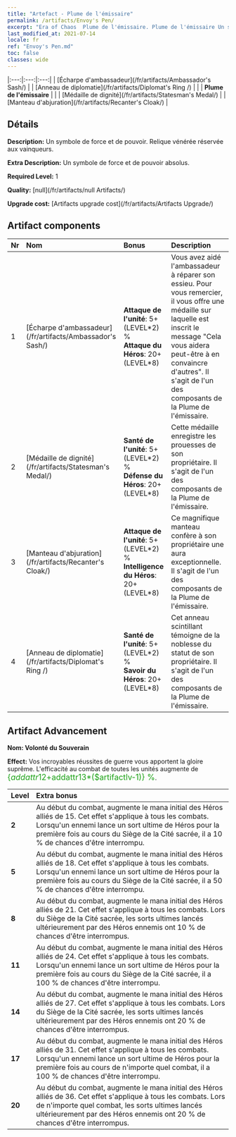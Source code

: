 ```yaml
---
title: "Artefact - Plume de l'émissaire"
permalink: /artifacts/Envoy's Pen/
excerpt: "Era of Chaos  Plume de l'émissaire. Plume de l'émissaire Un symbole de force et de pouvoir. Relique vénérée réservée aux vainqueurs."
last_modified_at: 2021-07-14
locale: fr
ref: "Envoy's Pen.md"
toc: false
classes: wide
---
```


  |:---:|:---:|:---:| 
  |  [Écharpe d'ambassadeur](/fr/artifacts/Ambassador's Sash/) |   |  [Anneau de diplomatie](/fr/artifacts/Diplomat's Ring /) | 
  |   | **Plume de l'émissaire** |  | 
  |  [Médaille de dignité](/fr/artifacts/Statesman's Medal/) |   |  [Manteau d'abjuration](/fr/artifacts/Recanter's Cloak/) | 


## Détails

 **Description:** Un symbole de force et de pouvoir. Relique vénérée réservée aux vainqueurs.

 **Extra Description:** Un symbole de force et de pouvoir absolus.

 **Required Level:** 1

 **Quality:** [null](/fr/artifacts/null Artifacts/)

 **Upgrade cost:** [Artifacts upgrade cost](/fr/artifacts/Artifacts Upgrade/)



## Artifact components

  | Nr |    Nom    |   Bonus | Description | 
  |:---|:-----------|:--------|:------------| 
  | 1 | [Écharpe d'ambassadeur](/fr/artifacts/Ambassador's Sash/) | **Attaque de l'unité**: 5+(LEVEL\*2) %<br/>**Attaque du Héros**: 20+(LEVEL\*8) | Vous avez aidé l'ambassadeur à réparer son essieu. Pour vous remercier, il vous offre une médaille sur laquelle est inscrit le message \"Cela vous aidera peut-être à en convaincre d'autres\". Il s'agit de l'un des composants de la Plume de l'émissaire. | 
  | 2 | [Médaille de dignité](/fr/artifacts/Statesman's Medal/) | **Santé de l'unité**: 5+(LEVEL\*2) %<br/>**Défense du Héros**: 20+(LEVEL\*8) | Cette médaille enregistre les prouesses de son propriétaire. Il s'agit de l'un des composants de la Plume de l'émissaire. | 
  | 3 | [Manteau d'abjuration](/fr/artifacts/Recanter's Cloak/) | **Attaque de l'unité**: 5+(LEVEL\*2) %<br/>**Intelligence du Héros**: 20+(LEVEL\*8) | Ce magnifique manteau confère à son propriétaire une aura exceptionnelle. Il s'agit de l'un des composants de la Plume de l'émissaire. | 
  | 4 | [Anneau de diplomatie](/fr/artifacts/Diplomat's Ring /) | **Santé de l'unité**: 5+(LEVEL\*2) %<br/>**Savoir du Héros**: 20+(LEVEL\*8) | Cet anneau scintillant témoigne de la noblesse du statut de son propriétaire. Il s'agit de l'un des composants de la Plume de l'émissaire. | 


## Artifact Advancement

 **Nom: Volonté du Souverain**

 **Effect:** Vos incroyables réussites de guerre vous apportent la gloire suprême. L'efficacité au combat de toutes les unités augmente de <span style="color: #1ca216;font-size:18px">{$addattr12+$addattr13*($artifactlv-1)} %</span>.

  |  Level  |    Extra bonus  | 
  |:--------|:----------------| 
  | **2** | Au début du combat, augmente le mana initial des Héros alliés de 15. Cet effet s'applique à tous les combats. Lorsqu'un ennemi lance un sort ultime de Héros pour la première fois au cours du Siège de la Cité sacrée, il a 10 % de chances d'être interrompu. | 
  | **5** | Au début du combat, augmente le mana initial des Héros alliés de 18. Cet effet s'applique à tous les combats. Lorsqu'un ennemi lance un sort ultime de Héros pour la première fois au cours du Siège de la Cité sacrée, il a 50 % de chances d'être interrompu. | 
  | **8** | Au début du combat, augmente le mana initial des Héros alliés de 21. Cet effet s'applique à tous les combats. Lors du Siège de la Cité sacrée, les sorts ultimes lancés ultérieurement par des Héros ennemis ont 10 % de chances d'être interrompus. | 
  | **11** | Au début du combat, augmente le mana initial des Héros alliés de 24. Cet effet s'applique à tous les combats. Lorsqu'un ennemi lance un sort ultime de Héros pour la première fois au cours du Siège de la Cité sacrée, il a 100 % de chances d'être interrompu. | 
  | **14** | Au début du combat, augmente le mana initial des Héros alliés de 27. Cet effet s'applique à tous les combats. Lors du Siège de la Cité sacrée, les sorts ultimes lancés ultérieurement par des Héros ennemis ont 20 % de chances d'être interrompus. | 
  | **17** | Au début du combat, augmente le mana initial des Héros alliés de 31. Cet effet s'applique à tous les combats. Lorsqu'un ennemi lance un sort ultime de Héros pour la première fois au cours de n'importe quel combat, il a 100 % de chances d'être interrompu. | 
  | **20** | Au début du combat, augmente le mana initial des Héros alliés de 36. Cet effet s'applique à tous les combats. Lors de n'importe quel combat, les sorts ultimes lancés ultérieurement par des Héros ennemis ont 20 % de chances d'être interrompus. | 
